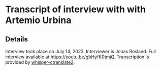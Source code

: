 # Transcript of interview with with Artemio Urbina

## Details

Interview took place on July 14, 2023. Interviewer is Jonas Rosland. Full interview available at https://youtu.be/gbHyfK0tmjQ. Transcription is provided by [whisper-ctranslate2](https://github.com/Softcatala/whisper-ctranslate2).
